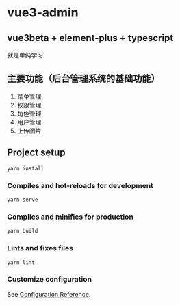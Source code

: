 # vue3-admin

## vue3beta + element-plus + typescript 

就是单纯学习
## 主要功能（后台管理系统的基础功能）

1. 菜单管理
2. 权限管理
3. 角色管理
4. 用户管理
5. 上传图片

## Project setup
```
yarn install
```

### Compiles and hot-reloads for development
```
yarn serve
```

### Compiles and minifies for production
```
yarn build
```

### Lints and fixes files
```
yarn lint
```

### Customize configuration
See [Configuration Reference](https://cli.vuejs.org/config/).
